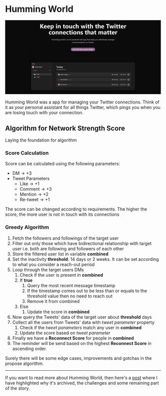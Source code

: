 # Humming World

![Humming World](./public/humming-world.png)

Humming World was a app for managing your Twitter connections. Think of it as your personal assistant for all things Twitter, which pings you when you are losing touch with your connection.

## Algorithm for Network Strength Score

Laying the foundation for algorithm
### Score Calculation

Score can be calculated using the following parameters:

- DM → +3
- Tweet Parameters
    - Like → +1
    - Comment → +3
    - Mention → +2
    - Re-tweet → +1

The score can be changed according to requirements. The higher the score, the more user is not in touch with its connections

### Greedy Algorithm

1. Fetch the followers and followings of the target user
2. Filter out only those which have bidirectional relationship with target user i.e. both are following and followers of each other
3. Store the filtered user list in variable **combined**
4. Set the inactivity **threshold**: 14 days or 2 weeks. It can be set according to what you consider a reach-out period
5. Loop through the target users DMs
	1. Check if the user is present in **combined**
	2. If **true** 
		1. Query the most recent message timestamp
		2. If the timestamp comes out to be less than or equals to the threshold value then no need to reach out
		3. Remove it from combined
	3. Else
		1. Update the score in **combined**
6. Now query the Tweets' data of the target user about **threshold** days
7. Collect all the users from Tweets' data with *tweet parameter* property
	1. Check if the *tweet parameters* match any user in **combined**
	2. Update the score based on *tweet parameter*
8. Finally we have a **Reconnect Score** for people in **combined**
9. The reminder will be send based on the highest **Reconnect Score** in ascending order.

Surely there will be some edge cases, improvements and gotchas in the propose algorithm.

---

If you want to read more about Humming World, then here's a [post](https://prashikmeshram.com/project/humming-world) where I have highlighted why it's archived, the challenges and some remaining part of the story.
